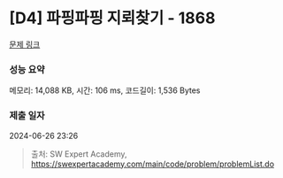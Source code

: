 # [D4] 파핑파핑 지뢰찾기 - 1868 

[문제 링크](https://swexpertacademy.com/main/code/problem/problemDetail.do?contestProbId=AV5LwsHaD1MDFAXc) 

### 성능 요약

메모리: 14,088 KB, 시간: 106 ms, 코드길이: 1,536 Bytes

### 제출 일자

2024-06-26 23:26



> 출처: SW Expert Academy, https://swexpertacademy.com/main/code/problem/problemList.do